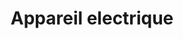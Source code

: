 ---
title: Appareil electrique
longTitle: 'Appareil électrique'
tags:
- gccommon
french:
- "[[Electrical appliances]]"
---